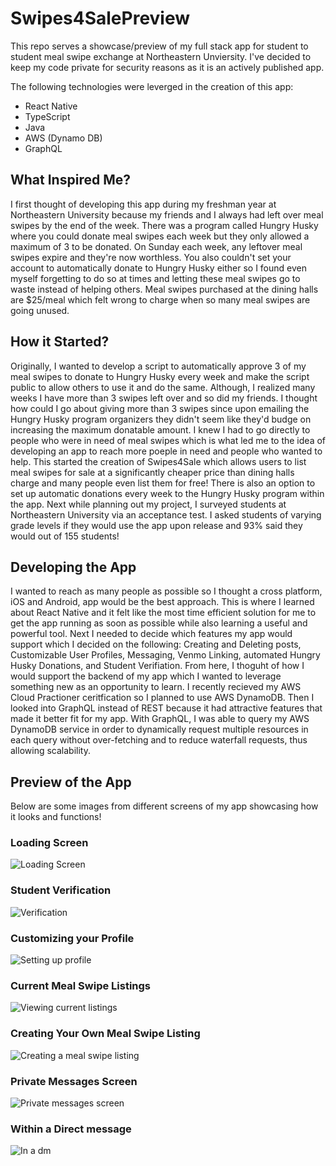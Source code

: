 # Swipes4SalePreview
This repo serves a showcase/preview of my full stack app for student to student meal swipe exchange at Northeastern Unviersity. I've decided to keep my code private for security reasons as it is an actively published app. 

The following technologies were leverged in the creation of this app:
- React Native
- TypeScript
- Java
- AWS (Dynamo DB)
- GraphQL

## What Inspired Me?
I first thought of developing this app during my freshman year at Northeastern University because my friends and I always had left over meal swipes by the end of the week. There was a program called Hungry Husky where you could donate meal swipes each week but they only allowed a maximum of 3 to be donated. On Sunday each week, any leftover meal swipes expire and they're now worthless. You also couldn't set your account to automatically donate to Hungry Husky either so I found even myself forgetting to do so at times and letting these meal swipes go to waste instead of helping others. Meal swipes purchased at the dining halls are $25/meal which felt wrong to charge when so many meal swipes are going unused.

## How it Started?
Originally, I wanted to develop a script to automatically approve 3 of my meal swipes to donate to Hungry Husky every week and make the script public to allow others to use it and do the same. Although, I realized many weeks I have more than 3 swipes left over and so did my friends. I thought how could I go about giving more than 3 swipes since upon emailing the Hungry Husky program organizers they didn't seem like they'd budge on increasing the maximum donatable amount. I knew I had to go directly to people who were in need of meal swipes which is what led me to the idea of developing an app to reach more poeple in need and people who wanted to help. This started the creation of Swipes4Sale which allows users to list meal swipes for sale at a significantly cheaper price than dining halls charge and many people even list them for free! There is also an option to set up automatic donations every week to the Hungry Husky program within the app. Next while planning out my project, I surveyed students at Northeastern University via an acceptance test. I asked students of varying grade levels if they would use the app upon release and 93% said they would out of 155 students!

## Developing the App
I wanted to reach as many people as possible so I thought a cross platform, iOS and Android, app would be the best approach. This is where I learned about React Native and it felt like the most time efficient solution for me to get the app running as soon as possible while also learning a useful and powerful tool. Next I needed to decide which features my app would support which I decided on the following: 
Creating and Deleting posts, Customizable User Profiles, Messaging, Venmo Linking, automated Hungry Husky Donations, and Student Verifiation. From here, I thoguht of how I would support the backend of my app which I wanted to leverage something new as an opportunity to learn. I recently recieved my AWS Cloud Practioner ceritfication so I planned to use AWS DynamoDB. Then I looked into GraphQL instead of REST because it had attractive features that made it better fit for my app. With GraphQL, I was able to query my AWS DynamoDB service in order to dynamically request multiple resources in each query without over-fetching and to reduce waterfall requests, thus allowing scalability. 

## Preview of the App
Below are some images from different screens of my app showcasing how it looks and functions!

### Loading Screen
![Loading Screen](pictures/onboarding.png)

### Student Verification
![Verification](pictures/verification.png)

### Customizing your Profile
![Setting up profile](pictures/profileSetup.png)

### Current Meal Swipe Listings
![Viewing current listings](pictures/listingsPage.png)

### Creating Your Own Meal Swipe Listing
![Creating a meal swipe listing](pictures/createListing.png)

### Private Messages Screen
![Private messages screen](pictures/messages.png)

### Within a Direct message
![In a dm](pictures/dm.png)

